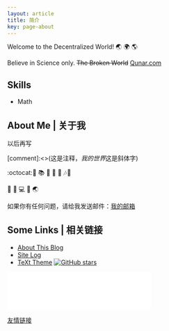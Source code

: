 ```yaml
---
layout: article
title: 简介
key: page-about
---
```

Welcome to the Decentralized World! :earth_asia: :earth_africa: :earth_americas:

Believe in Science only. ~~The Broken World~~  [Qunar.com](https://www.qunar.com)

## Skills

- Math

<!--more-->

## About Me | 关于我

以后再写

[comment]:<>(这是注释，*我的世界*这是斜体字) 

:octocat::muscle: :books: :runner: :movie_camera:  :rice: :notes::see_no_evil:

 :thought_balloon: :rocket: :computer: :link: :earth_asia: 

如果你有任何问题，请给我发送邮件：[我的邮箱](lei.rong@outlook.com)

## Some Links | 相关链接

- [About This Blog](/blog/2015/10/14/about-this-blog.html)
- [Site Log](/blog/site-log.html)
- [TeXt Theme](https://github.com/kitian616/jekyll-TeXt-theme) [![GitHub stars](https://img.shields.io/github/stars/kitian616/jekyll-TeXt-theme.svg?style=social&label=Stars)]()

<iframe frameborder="no" border="0" marginwidth="0" marginheight="0" width=330 height=86 src="//music.163.com/outchain/player?type=2&id=35618537&auto=1&height=66"></iframe>

[友情链接](https://baidu.com)
